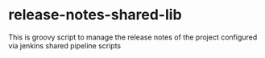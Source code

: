 # release-notes-shared-lib
This is groovy script to manage the release notes of the project configured via jenkins shared pipeline scripts
